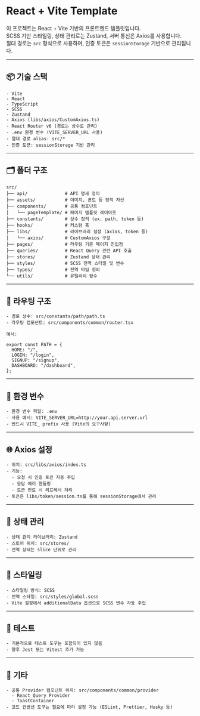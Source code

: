 # React + Vite Template

이 프로젝트는 React + Vite 기반의 프론트엔드 템플릿입니다.  
SCSS 기반 스타일링, 상태 관리로는 Zustand, 서버 통신은 Axios를 사용합니다.  
절대 경로는 `src` 형식으로 사용하며, 인증 토큰은 `sessionStorage` 기반으로 관리됩니다.

---

## 📦 기술 스택

```
- Vite
- React
- TypeScript
- SCSS
- Zustand
- Axios (libs/axios/CustomAxios.ts)
- React Router v6 (경로는 상수로 관리)
- .env 환경 변수 (VITE_SERVER_URL 사용)
- 절대 경로 alias: src/*
- 인증 토큰: sessionStorage 기반 관리
```

---

## 🗂️ 폴더 구조

```
src/
├── api/              # API 명세 정의
├── assets/           # 이미지, 폰트 등 정적 자산
├── components/       # 공통 컴포넌트
│   └── pageTemplate/ # 페이지 템플릿 레이아웃
├── constants/        # 상수 정의 (ex. path, token 등)
├── hooks/            # 커스텀 훅
├── libs/             # 라이브러리 설정 (axios, token 등)
│   └── axios/        # CustomAxios 구성
├── pages/            # 라우팅 기준 페이지 진입점
├── queries/          # React Query 관련 API 호출
├── stores/           # Zustand 상태 관리
├── styles/           # SCSS 전역 스타일 및 변수
├── types/            # 전역 타입 정의
└── utils/            # 유틸리티 함수
```

---

## 🔀 라우팅 구조

```
- 경로 상수: src/constants/path/path.ts
- 라우팅 컴포넌트: src/components/common/router.tsx

예시:

export const PATH = {
  HOME: "/",
  LOGIN: "/login",
  SIGNUP: "/signup",
  DASHBOARD: "/dashboard",
};
```

---

## 🔧 환경 변수

```
- 환경 변수 파일: .env
- 사용 예시: VITE_SERVER_URL=http://your.api.server.url
- 반드시 VITE_ prefix 사용 (Vite의 요구사항)
```

---

## 🌐 Axios 설정

```
- 위치: src/libs/axios/index.ts
- 기능:
  - 요청 시 인증 토큰 자동 주입
  - 응답 에러 핸들링
  - 토큰 만료 시 리프레시 처리
- 토큰은 libs/token/session.ts를 통해 sessionStorage에서 관리
```

---

## 🧠 상태 관리

```
- 상태 관리 라이브러리: Zustand
- 스토어 위치: src/stores/
- 전역 상태는 slice 단위로 관리
```

---

## 🎨 스타일링

```
- 스타일링 방식: SCSS
- 전역 스타일: src/styles/global.scss
- Vite 설정에서 additionalData 옵션으로 SCSS 변수 자동 주입
```

---

## 🧪 테스트

```
- 기본적으로 테스트 도구는 포함되어 있지 않음
- 향후 Jest 또는 Vitest 추가 가능
```

---

## 🧩 기타

```
- 공통 Provider 컴포넌트 위치: src/components/common/provider
  - React Query Provider
  - ToastContainer
- 코드 컨벤션 도구는 필요에 따라 설정 가능 (ESLint, Prettier, Husky 등)
```

